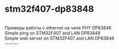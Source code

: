 # stm32f407-dp83848
<br>
Примеры работы с ethernet на чипе PHY DP83848 <br>
Simple ping on STM32F407 and LAN DP83848  <br>
Simple web server on STM32F407 and LAN DP83848  <br>
-------
